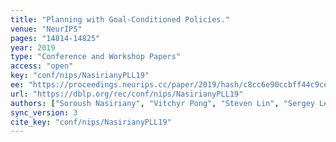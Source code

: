 ```yaml
---
title: "Planning with Goal-Conditioned Policies."
venue: "NeurIPS"
pages: "14814-14825"
year: 2019
type: "Conference and Workshop Papers"
access: "open"
key: "conf/nips/NasirianyPLL19"
ee: "https://proceedings.neurips.cc/paper/2019/hash/c8cc6e90ccbff44c9cee23611711cdc4-Abstract.html"
url: "https://dblp.org/rec/conf/nips/NasirianyPLL19"
authors: ["Soroush Nasiriany", "Vitchyr Pong", "Steven Lin", "Sergey Levine"]
sync_version: 3
cite_key: "conf/nips/NasirianyPLL19"
---
```

